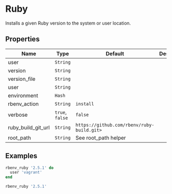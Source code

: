 # Ruby

Installs a given Ruby version to the system or user location.

## Properties

| Name               | Type            | Default                                    | Description |
| ------------------ | --------------- | ------------------------------------------ | ----------- |
| user               | `String`        |                                            |             |
| version            | `String`        |                                            |             |
| version_file       | `String`        |                                            |             |
| user               | `String`        |                                            |             |
| environment        | `Hash`          |                                            |             |
| rbenv_action       | `String`        | `install`                                  |             |
| verbose            | `true`, `false` | `false`                                    |             |
| ruby_build_git_url | `String`        | `https://github.com/rbenv/ruby-build.git>` |
| root_path          | `String`        | See root_path helper                       |             |

## Examples

```ruby
rbenv_ruby '2.5.1' do
  user 'vagrant'
end
```

```ruby
rbenv_ruby '2.5.1'
```
